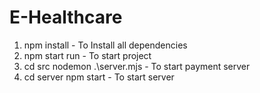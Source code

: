# E-Healthcare

1) npm install - To Install all dependencies
2) npm start run - To start project
3) cd src
   nodemon .\server.mjs - To start payment server
4) cd server
   npm start - To start server

